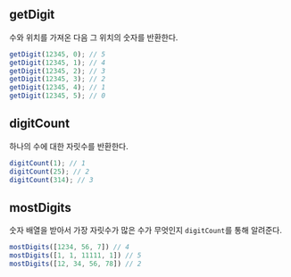 ## getDigit

수와 위치를 가져온 다음 그 위치의 숫자를 반환한다.

```js
getDigit(12345, 0); // 5
getDigit(12345, 1); // 4
getDigit(12345, 2); // 3
getDigit(12345, 3); // 2
getDigit(12345, 4); // 1
getDigit(12345, 5); // 0
```

## digitCount

하나의 수에 대한 자릿수를 반환한다.

```js
digitCount(1); // 1
digitCount(25); // 2
digitCount(314); // 3
```

## mostDigits

숫자 배열을 받아서 가장 자릿수가 많은 수가 무엇인지 `digitCount`를 통해 알려준다.

```js
mostDigits([1234, 56, 7]) // 4
mostDigits([1, 1, 11111, 1]) // 5
mostDigits([12, 34, 56, 78]) // 2
```